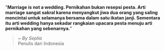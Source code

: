 "**Marriage is not a wedding. Pernikahan bukan resepsi pesta. Arti marriage sangat sakral karena menyangkut jiwa dua orang yang saling mencintai untuk selamanya bersama dalam satu ikatan janji. Sementara itu arti wedding hanya sekadar rangkaian upacara pesta menuju arti pernikahan yang sebenarnya.**"

> ~ _By Seplia_  
Penulis dari Indonesia
